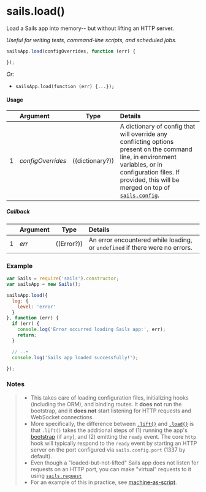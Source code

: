 # sails.load()

Load a Sails app into memory-- but without lifting an HTTP server.

_Useful for writing tests, command-line scripts, and scheduled jobs._

```javascript
sailsApp.load(configOverrides, function (err) {

});
```

_Or:_
+ `sailsApp.load(function (err) {...});`




#### Usage

|   |     Argument        | Type                                         | Details                            |
|---|:--------------------|----------------------------------------------|:-----------------------------------|
| 1 |    _configOverrides_| ((dictionary?))                              | A dictionary of config that will override any conflicting options present on the command line, in environment variables, or in configuration files.  If provided, this will be merged on top of [`sails.config`](http://sailsjs.com/documentation/reference/configuration).

##### Callback

|   |     Argument        | Type                | Details |
|---|:--------------------|---------------------|:---------------------------------------------------------------------------------|
| 1 |    _err_            | ((Error?))          | An error encountered while loading, or `undefined` if there were no errors.




### Example

```javascript
var Sails = require('sails').constructor;
var sailsApp = new Sails();

sailsApp.load({
  log: {
    level: 'error'
  }
}, function (err) {
  if (err) {
    console.log('Error occurred loading Sails app:', err);
    return;
  }

  // --•
  console.log('Sails app loaded successfully!');

});
```

### Notes
> - This takes care of loading configuration files, initializing hooks (including the ORM), and binding routes.  It **does not** run the bootstrap, and it **does not** start listening for HTTP requests and WebSocket connections.
> - More specifically, the difference between [`.lift()`](http://sailsjs.com/documentation/reference/application/sails-lift) and [`.load()`](http://sailsjs.com/documentation/reference/application/sails-load) is that `.lift()` takes the additional steps of (1) running the app's [bootstrap](http://sailsjs.com/documentation/reference/configuration/sails-config-bootstrap) (if any), and (2) emitting the `ready` event.  The core `http` hook will typically respond to the `ready` event by starting an HTTP server on the port configured via `sails.config.port` (1337 by default).
> - Even though a "loaded-but-not-lifted" Sails app does not listen for requests on an HTTP port, you can make "virtual" requests to it using [`sails.request`](http://sailsjs.com/documentation/reference/application/sails-request)
> - For an example of this in practice, see [machine-as-script](https://github.com/treelinehq/machine-as-script/blob/ec8972137489afd24562bdf0b6a10ada11e540cc/index.js#L778-L791).


<docmeta name="displayName" value="sails.load()">
<docmeta name="pageType" value="method">
